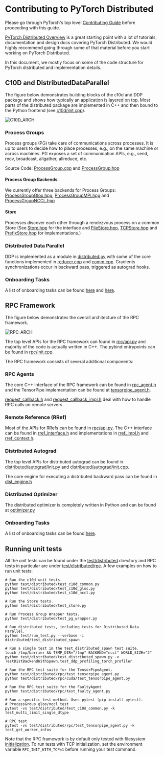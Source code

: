 # Contributing to PyTorch Distributed

Please go through PyTorch's top level [Contributing Guide](../../CONTRIBUTING.md) before proceeding with this guide.

[PyTorch Distributed Overview](https://pytorch.org/tutorials//beginner/dist_overview.html) is a great starting point with a lot of tutorials, documentation and design docs covering PyTorch Distributed. We would highly recommend going through some of that material before you start working on PyTorch Distributed.

In this document, we mostly focus on some of the code structure for PyTorch distributed and implementation details.

## C10D and DistributedDataParallel

The figure below demonstrates building blocks of the c10d and DDP package and shows how typically an application is layered on top. Most parts of the distributed package are implemented in C++ and then bound to the Python frontend (see [c10d/init.cpp](../csrc/distributed/c10d/init.cpp)).

![C10D_ARCH](../../docs/source/_static/img/pt_distributed_arch.png)

### Process Groups

Process groups (PG) take care of communications across processes. It is up to users to decide how to place processes, e.g., on the same machine or across machines. PG exposes a set of communication APIs, e.g., send, recv, broadcast, allgather, allreduce, etc.

Source Code: [ProcessGroup.cpp](../lib/c10d/ProcessGroup.cpp) and  [ProcessGroup.hpp](../lib/c10d/ProcessGroup.hpp)

#### Process Group Backends

We currently offer three backends for Process Groups: [ProcessGroupGloo.hpp](../lib/c10d/ProcessGroupGloo.hpp), [ProcessGroupMPI.hpp](../lib/c10d/ProcessGroupMPI.hpp) and [ProcessGroupNCCL.hpp](../lib/c10d/ProcessGroupNCCL.hpp)

#### Store

Processes discover each other through a rendezvous process on a common Store (See [Store.hpp](../lib/c10d/Store.hpp) for the interface and [FileStore.hpp](../lib/c10d/FileStore.hpp), [TCPStore.hpp](../lib/c10d/TCPStore.hpp) and [PrefixStore.hpp](../lib/c10d/PrefixStore.hpp) for implementations.)

### Distributed Data Parallel

DDP is implemented as a module in [distributed.py](../nn/parallel/distributed.py) with some of the core functions implemented in [reducer.cpp](../lib/c10d/reducer.cpp) and [comm.cpp](../lib/c10d/reducer.cpp). Gradients synchronizations occur in backward pass, triggered as autograd hooks.

### Onboarding Tasks

A list of onboarding tasks can be found [here](https://github.com/pytorch/pytorch/issues?q=is%3Aopen+is%3Aissue+label%3A%22module%3A+distributed%22+label%3A%22topic%3A+bootcamp%22) and [here](https://github.com/pytorch/pytorch/issues?q=is%3Aopen+is%3Aissue+label%3A%22module%3A+distributed%22+label%3Apt_distributed_rampup).

## RPC Framework

The figure below demonstrates the overall architecture of the RPC framework.

![RPC_ARCH](../../docs/source/_static/img/rpc_arch.png)

The top level APIs for the RPC framework can found in [rpc/api.py](rpc/api.py) and majority of the code is actually written in C++. The pybind entrypoints can be found in [rpc/init.cpp](../csrc/distributed/rpc/init.cpp).

The RPC framework consists of several additional components:

### RPC Agents

The core C++ interface of the RPC framework can be found in [rpc_agent.h](../csrc/distributed/rpc/rpc_agent.h) and the TensorPipe implementation can be found at [tensorpipe_agent.h](../csrc/distributed/rpc/tensorpipe_agent.h).

[request_callback.h](../csrc/distributed/rpc/request_callback.h) and [request_callback_impl.h](../csrc/distributed/rpc/request_callback_impl.h) deal with how to handle RPC calls on remote servers.

### Remote Reference (RRef)

Most of the APIs for RRefs can be found in [rpc/api.py](rpc/api.py). The C++ interface can be found in [rref_interface.h](../../aten/src/ATen/core/rref_interface.h) and implementations in [rref_impl.h](../csrc/distributed/rpc/rref_impl.h) and [rref_context.h](../csrc/distributed/rpc/rref_context.h).

### Distributed Autograd

The top level APIs for distributed autograd can be found in [distributed/autograd/init.py](autograd/__init__.py) and [distributed/autograd/init.cpp](../csrc/distributed/autograd/init.cpp).

The core engine for executing a distributed backward pass can be found in [dist_engine.h](../csrc/distributed/autograd/engine/dist_engine.h)

### Distributed Optimizer

The distributed optimizer is completely written in Python and can be found at [optimizer.py](optim/optimizer.py)

### Onboarding Tasks

A list of onboarding tasks can be found [here](https://github.com/pytorch/pytorch/issues?q=is%3Aopen+is%3Aissue+label%3Apt_distributed_rampup+).

## Running unit tests

All the unit tests can be found under the [test/distributed](../../test/distributed) directory and RPC tests in particular are under [test/distributed/rpc](../../test/distributed/rpc). A few examples on how to run unit tests:

```
# Run the c10d unit tests.
python test/distributed/test_c10d_common.py
python test/distributed/test_c10d_gloo.py
python test/distributed/test_c10d_nccl.py

# Run the Store tests.
python test/distributed/test_store.py

# Run Process Group Wrapper tests.
python test/distributed/test_pg_wrapper.py

# Run distributed tests, including tests for Distributed Data Parallel.
python test/run_test.py --verbose -i distributed/test_distributed_spawn

# Run a single test in the test_distributed_spawn test suite.
touch /tmp/barrier && TEMP_DIR="/tmp" BACKEND="nccl" WORLD_SIZE="2" python test/distributed/test_distributed_spawn.py -v TestDistBackendWithSpawn.test_ddp_profiling_torch_profiler

# Run the RPC test suite for the TensorPipeAgent.
python test/distributed/rpc/test_tensorpipe_agent.py
python test/distributed/rpc/cuda/test_tensorpipe_agent.py

# Run the RPC test suite for the FaultyAgent
python test/distributed/rpc/test_faulty_agent.py

# Run a specific test method. Uses pytest (pip install pytest).
# ProcessGroup gloo/nccl test
pytest -vs test/distributed/test_c10d_common.py -k test_multi_limit_single_dtype

# RPC test
pytest -vs test/distributed/rpc/test_tensorpipe_agent.py -k test_get_worker_infos
```

Note that the RPC framework is by default only tested with filesystem [initialization](https://pytorch.org/docs/stable/distributed.html#initialization). To run tests with TCP initialization, set the
environment variable `RPC_INIT_WITH_TCP=1` before running your test command.
